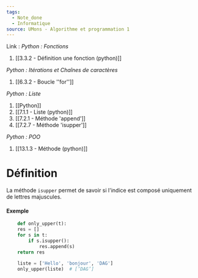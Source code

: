 ```yaml
---
tags:
  - Note_done
  - Informatique
source: UMons - Algorithme et programmation 1
---
```


Link : 
_Python : Fonctions_
1. [[3.3.2 - Définition une fonction (python)]]

_Python : Itérations et Chaînes de caractères_
1. [[6.3.2 - Boucle ''for'']]

_Python : Liste_
1. [[Python]]
2. [[7.1.1 - Liste (python)]]
3. [[7.2.1 - Méthode 'append']]
4. [[7.2.7 - Méthode 'isupper']]

_Python : POO_
1. [[13.1.3 - Méthode (python)]]
# Définition
La méthode `isupper` permet de savoir si l'indice est composé uniquement de lettres majuscules.

#### Exemple
```PYTHON
	def only_upper(t): 
	res = [] 
	for s in t: 
		if s.isupper(): 
			res.append(s) 
	return res

	liste = ['Hello', 'bonjour', 'DAG']
	only_upper(liste)  # [’DAG’]
```